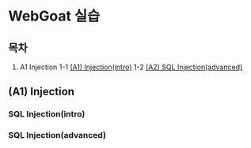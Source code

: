 # WebGoat 실습
## 목차
1. A1 Injection
    1-1 [(A1) Injection(intro)](#sql-injectionintro)
    1-2 [(A2) SQL Injection(advanced)](#sql-injectionadvanced)
## (A1) Injection
### SQL Injection(intro)

### SQL Injection(advanced)